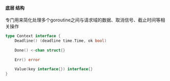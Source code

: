 



#### 底层 结构



专门用来简化处理多个goroutine之间与请求域的数据、取消信号、截止时间等相关操作



```go
type Context interface {
    Deadline() (deadline time.Time, ok bool)
    
    Done() <-chan struct{}
    
    Err() error
    
    Value(key interface{}) interface{}
}
```





